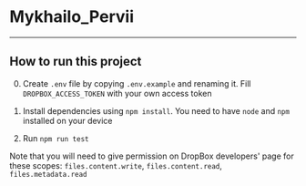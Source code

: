 # Mykhailo_Pervii

---

## How to run this project

0. Create `.env` file by copying `.env.example` and renaming it. Fill `DROPBOX_ACCESS_TOKEN` with your own access token

1. Install dependencies using `npm install`. You need to have `node` and `npm` installed on your device

2. Run `npm run test`

Note that you will need to give permission on DropBox developers' page for these scopes: `files.content.write`, `files.content.read`, `files.metadata.read`
